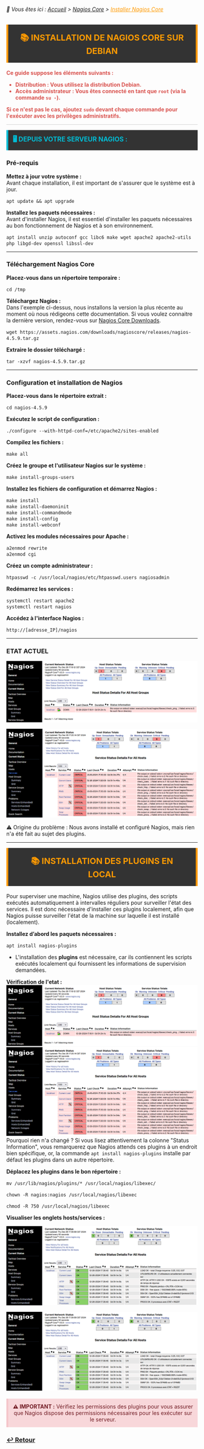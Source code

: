<link rel="stylesheet" type="text/css" href="../../assets/css/principal-theme.css">

###### 📂 Vous êtes ici : [Accueil](../../index.md) > [Nagios Core](../nagioscore-debian/index.md) > <a href="." style="color: #ff9900; text-decoration: underline;">Installer Nagios Core</a>

<div style="background-color: #333; color: #fff; border-left: 5px solid #ff9900; border-right: 5px solid #ff9900; padding: 18px 22px; margin-bottom: 18px; text-align: center;">
  <strong style="font-size: 22px; color: #ff9900;">📚 INSTALLATION DE NAGIOS CORE SUR DEBIAN</strong>
</div>

<div style="color: #d9534f; font-weight: bold; margin-bottom: 1em;">
  <p>Ce guide suppose les éléments suivants :</p>
  <ul>
    <li><strong>Distribution :</strong> Vous utilisez la distribution <strong>Debian</strong>.</li>
    <li><strong>Accès administrateur :</strong> Vous êtes connecté en tant que <code>root</code> (via la commande <code>su -</code>).</li>
  </ul>
  <p>Si ce n'est pas le cas, ajoutez <code>sudo</code> devant chaque commande pour l'exécuter avec les privilèges administratifs.</p>
</div>

<hr style="border: 1px solid #ccc; height: 1px; background-color: #ccc; border: none;">

<div style="background-color: #333; color: #fff; border-left: 5px solid #00bcd4; padding: 12px 12px; margin-bottom: 18px;">
  <strong style="font-size: 17px; color: #00bcd4;">🖥️ DEPUIS VOTRE SERVEUR NAGIOS :</strong>
</div>

### Pré-requis

**Mettez à jour votre système :**  
Avant chaque installation, il est important de s'assurer que le système est à jour.
```
apt update && apt upgrade
```

**Installez les paquets nécessaires :**  
Avant d'installer Nagios, il est essentiel d'installer les paquets nécessaires au bon fonctionnement de Nagios et à son environnement.
```
apt install unzip autoconf gcc libc6 make wget apache2 apache2-utils php libgd-dev openssl libssl-dev
```

---

### Téléchargement Nagios Core

**Placez-vous dans un répertoire temporaire :**
```
cd /tmp
```

**Téléchargez Nagios :**  
Dans l'exemple ci-dessus, nous installons la version la plus récente au moment où nous rédigeons cette documentation. Si vous voulez connaitre la dernière version, rendez-vous sur [Nagios Core Downloads](https://www.nagios.org/downloads/nagios-core/).
```
wget https://assets.nagios.com/downloads/nagioscore/releases/nagios-4.5.9.tar.gz
```

**Extraire le dossier téléchargé :**
```
tar -xzvf nagios-4.5.9.tar.gz
```

---

### Configuration et installation de Nagios

**Placez-vous dans le répertoire extrait :**
```
cd nagios-4.5.9
```

**Exécutez le script de configuration :**
```
./configure --with-httpd-conf=/etc/apache2/sites-enabled
```

**Compilez les fichiers :**
```
make all
```

**Créez le groupe et l'utilisateur Nagios sur le système :**
```
make install-groups-users
```

**Installez les fichiers de configuration et démarrez Nagios :**
```
make install
make install-daemoninit
make install-commandmode
make install-config
make install-webconf
```

**Activez les modules nécessaires pour Apache :**
```
a2enmod rewrite
a2enmod cgi
```

**Créez un compte administrateur :**
```
htpasswd -c /usr/local/nagios/etc/htpasswd.users nagiosadmin
```

**Redémarrez les services :**
```
systemctl restart apache2
systemctl restart nagios
```

**Accédez à l'interface Nagios :**
```
http://[adresse_IP]/nagios
```

---

### ETAT ACTUEL

![alt text](./images/nagios_host_down.png)  

![alt text](./images/nagios_services_down.png)

⚠️ Origine du problème : Nous avons installé et configuré Nagios, mais rien n'a été fait au sujet des plugins.

---

<div style="background-color: #333; color: #fff; border-left: 5px solid #ff9900; border-right: 5px solid #ff9900; padding: 18px 22px; margin-bottom: 18px; text-align: center;">
  <strong style="font-size: 22px; color: #ff9900;">📚 INSTALLATION DES PLUGINS EN LOCAL</strong>
</div>

Pour superviser une machine, Nagios utilise des plugins, des scripts exécutés automatiquement à intervalles réguliers pour surveiller l'état des services. Il est donc nécessaire d'installer ces plugins localement, afin que Nagios puisse surveiller l'état de la machine sur laquelle il est installé (localement).

**Installez d’abord les paquets nécessaires :**  
```
apt install nagios-plugins
```

- L'installation des **plugins** est nécessaire, car ils contiennent les scripts exécutés localement qui fournissent les informations de supervision demandées.

**Vérification de l'etat :**
![alt text](images/nagios_host_down.png)
![alt text](images/nagios_services_down.png)
Pourquoi rien n'a changé ? Si vous lisez attentivement la colonne "Status Information", vous remarquerez que Nagios attends ces plugins à un endroit bien spécifique, or, la commande `apt install nagios-plugins` installe par défaut les plugins dans un autre répertoire.

**Déplacez les plugins dans le bon répertoire :**  
```
mv /usr/lib/nagios/plugins/* /usr/local/nagios/libexec/
```
```
chown -R nagios:nagios /usr/local/nagios/libexec
```
```
chmod -R 750 /usr/local/nagios/libexec
```

**Visualiser les onglets hosts/services :**

![alt text](./images/nagios_services-ok.png)  

![alt text](./images/nagios_services-ok.png)  



<div style="background-color: #f8d7da; color: #721c24; border-left: 5px solid #f5c6cb; padding: 12px; margin-top: 18px; text-align: center;">
  <strong>⚠️ IMPORTANT :</strong> Vérifiez les permissions des plugins pour vous assurer que Nagios dispose des permissions nécessaires pour les exécuter sur le serveur.
</div>

### **[↩️ Retour](../../linux/nagioscore-debian/index.md)**
